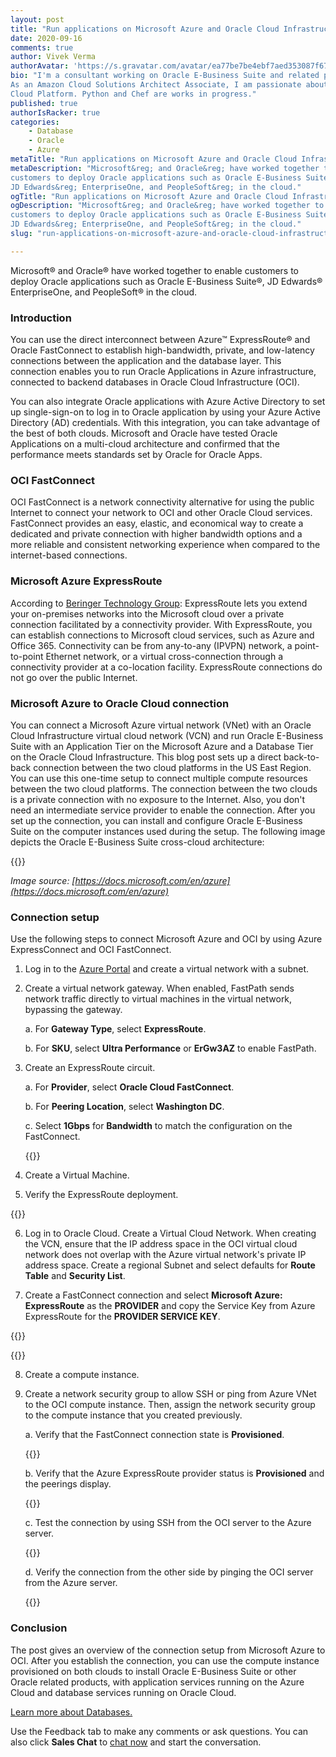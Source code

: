 ```yaml
---
layout: post
title: "Run applications on Microsoft Azure and Oracle Cloud Infrastructure"
date: 2020-09-16
comments: true
author: Vivek Verma
authorAvatar: 'https://s.gravatar.com/avatar/ea77be7be4ebf7aed353087f677104be'
bio: "I'm a consultant working on Oracle E-Business Suite and related products.
As an Amazon Cloud Solutions Architect Associate, I am passionate about the
Cloud Platform. Python and Chef are works in progress."
published: true
authorIsRacker: true
categories:
    - Database
    - Oracle
    - Azure
metaTitle: "Run applications on Microsoft Azure and Oracle Cloud Infrastructure"
metaDescription: "Microsoft&reg; and Oracle&reg; have worked together to enable
customers to deploy Oracle applications such as Oracle E-Business Suite&reg;,
JD Edwards&reg; EnterpriseOne, and PeopleSoft&reg; in the cloud."
ogTitle: "Run applications on Microsoft Azure and Oracle Cloud Infrastructure"
ogDescription: "Microsoft&reg; and Oracle&reg; have worked together to enable
customers to deploy Oracle applications such as Oracle E-Business Suite&reg;,
JD Edwards&reg; EnterpriseOne, and PeopleSoft&reg; in the cloud."
slug: "run-applications-on-microsoft-azure-and-oracle-cloud-infrastructure"

---
```


Microsoft&reg; and Oracle&reg; have worked together to enable customers to
deploy Oracle applications such as Oracle E-Business Suite&reg;, JD Edwards&reg;
EnterpriseOne, and PeopleSoft&reg; in the cloud.

<!--more-->

### Introduction

You can use the direct interconnect between Azure&trade; ExpressRoute&reg; and
Oracle FastConnect to establish high-bandwidth, private, and low-latency
connections between the application and the database layer. This connection
enables you to run Oracle Applications in Azure infrastructure, connected to
backend databases in Oracle Cloud Infrastructure (OCI).

You can also integrate Oracle applications with Azure Active Directory to set
up single-sign-on to log in to Oracle application by using your Azure Active
Directory (AD) credentials. With this integration, you can take advantage of the
best of both clouds. Microsoft and Oracle have tested Oracle Applications on a
multi-cloud architecture and confirmed that the performance meets standards set
by Oracle for Oracle Apps.

### OCI FastConnect

OCI FastConnect is a network connectivity alternative for using the public
Internet to connect your network to OCI and other Oracle Cloud services.
FastConnect provides an easy, elastic, and economical way to create a dedicated
and private connection with higher bandwidth options and a more reliable and
consistent networking experience when compared to the internet-based connections.

### Microsoft Azure ExpressRoute

According to [Beringer Technology Group](https://www.beringer.net/beringerblog/microsoft-azure-express-route-options-benefits/):
ExpressRoute lets you extend your on-premises networks into the Microsoft cloud
over a private connection facilitated by a connectivity provider. With ExpressRoute,
you can establish connections to Microsoft cloud services, such as Azure and Office
365. Connectivity can be from any-to-any (IPVPN) network, a point-to-point
Ethernet network, or a virtual cross-connection through a connectivity provider
at a co-location facility. ExpressRoute connections do not go over the public
Internet.

### Microsoft Azure to Oracle Cloud connection

You can connect a Microsoft Azure virtual network (VNet) with an Oracle Cloud
Infrastructure virtual cloud network (VCN) and run Oracle E-Business Suite with
an Application Tier on the Microsoft Azure and a Database Tier on the Oracle
Cloud Infrastructure. This blog post sets up a direct back-to-back connection
between the two cloud platforms in the US East Region. You can use this one-time
setup to connect multiple compute resources between the two cloud platforms. The
connection between the two clouds is a private connection with no exposure to the
Internet. Also, you don't need an intermediate service provider to enable the
connection. After you set up the connection, you can install and configure Oracle
E-Business Suite on the computer instances used during the setup. The following
image depicts the Oracle E-Business Suite cross-cloud architecture:

{{<img src="Picture1.png" title="" alt="">}}

*Image source: [https://docs.microsoft.com/en/azure](https://docs.microsoft.com/en/azure)*

### Connection setup

Use the following steps to connect Microsoft Azure and OCI by using Azure
ExpressConnect and OCI FastConnect.

1. Log in to the [Azure Portal](https://portal.azure.com) and create a virtual
   network with a subnet.

2. Create a virtual network gateway. When enabled, FastPath sends network traffic
   directly to virtual machines in the virtual network, bypassing the gateway.

   a. For **Gateway Type**, select **ExpressRoute**.

   b. For **SKU**, select **Ultra Performance** or **ErGw3AZ** to enable FastPath.

3. Create an ExpressRoute circuit.

   a. For **Provider**, select **Oracle Cloud FastConnect**.

   b.  For **Peering Location**, select **Washington DC**.

   c. Select **1Gbps** for **Bandwidth** to match the configuration on the FastConnect.

   {{<img src="Picture2.png" title="" alt="">}}

4. Create a Virtual Machine.

5. Verify the ExpressRoute deployment.

  {{<img src="Picture3.png" title="" alt="">}}

6. Log in to Oracle Cloud. Create a Virtual Cloud Network. When creating the VCN,
   ensure that the IP address space in the OCI virtual cloud network does not
   overlap with the Azure virtual network's private IP address space. Create a
   regional Subnet and select defaults for **Route Table** and **Security List**.

7. Create a FastConnect connection and select **Microsoft Azure: ExpressRoute**
   as the **PROVIDER** and copy the Service Key from Azure ExpressRoute for the
   **PROVIDER SERVICE KEY**.

  {{<img src="Picture4.png" title="" alt="">}}

  {{<img src="Picture5.png" title="" alt="">}}

8. Create a compute instance.

9. Create a network security group to allow SSH or ping from Azure VNet to the
   OCI compute instance. Then, assign the network security group to the compute
   instance that you created previously.

   a. Verify that the FastConnect connection state is **Provisioned**.

   {{<img src="Picture6.png" title="" alt="">}}

   b. Verify that the Azure ExpressRoute provider status is **Provisioned** and
   the peerings display.

   {{<img src="Picture7.png" title="" alt="">}}

   c. Test the connection by using SSH from the OCI server to the Azure server.

   {{<img src="Picture8.png" title="" alt="">}}

   d. Verify the connection from the other side by pinging the OCI server from
   the Azure server.

   {{<img src="Picture9.png" title="" alt="">}}

### Conclusion

The post gives an overview of the connection setup from Microsoft Azure to OCI.
After you establish the connection, you can use the compute instance provisioned
on both clouds to install Oracle E-Business Suite or other Oracle related products,
with application services running on the Azure Cloud and database services running
on Oracle Cloud.

<a class="cta purple" id="cta" href="https://www.rackspace.com/dba-services">Learn more about Databases.</a>

Use the Feedback tab to make any comments or ask questions. You can also click
**Sales Chat** to [chat now](https://www.rackspace.com/) and start the conversation.

